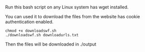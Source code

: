 Run this bash script on any Linux system has wget installed.

You can used it to download the files from the website has cookie authentication enabled.

```
chmod +x downloadswf.sh
./downloadswf.sh downloadurls.txt
```

Then the files will be downloaded in ./output
